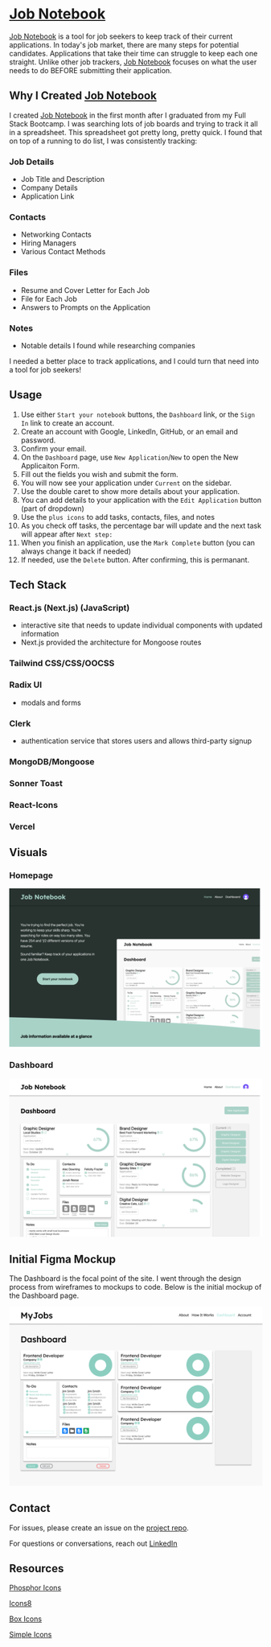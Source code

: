 # [Job Notebook](https://jobnotebook.vercel.app)

[Job Notebook](https://jobnotebook.vercel.app) is a tool for job seekers to keep track of their current applications. In today's job market, there are many steps for potential candidates. Applications that take their time can struggle to keep each one straight. Unlike other job trackers, [Job Notebook](https://jobnotebook.vercel.app) focuses on what the user needs to do BEFORE submitting their application.

## Why I Created [Job Notebook](https://jobnotebook.vercel.app)

I created [Job Notebook](https://jobnotebook.vercel.app) in the first month after I graduated from my Full Stack Bootcamp. I was searching lots of job boards and trying to track it all in a spreadsheet. This spreadsheet got pretty long, pretty quick. I found that on top of a running to do list, I was consistently tracking:

  ### Job Details
  - Job Title and Description
  - Company Details
  - Application Link

  ### Contacts
  - Networking Contacts
  - Hiring Managers
  - Various Contact Methods

  ### Files
  - Resume and Cover Letter for Each Job
  - File for Each Job
  - Answers to Prompts on the Application

  ### Notes
  - Notable details I found while researching companies

I needed a better place to track applications, and I could turn that need into a tool for job seekers!

## Usage
  1. Use either `Start your notebook` buttons, the `Dashboard` link, or the `Sign In` link to create an account.
  2. Create an account with Google, LinkedIn, GitHub, or an email and password.
  3. Confirm your email.
  4. On the `Dashboard` page, use `New Application`/`New` to open the New Applicaiton Form.
  5. Fill out the fields you wish and submit the form.
  6. You will now see your application under `Current` on the sidebar.
  7. Use the double caret to show more details about your application.
  8. You can add details to your application with the `Edit Application` button (part of dropdown)
  9. Use the `plus icons` to add tasks, contacts, files, and notes
  10. As you check off tasks, the percentage bar will update and the next task will appear after `Next step:`
  11. When you finish an application, use the `Mark Complete` button (you can always change it back if needed)
  12. If needed, use the `Delete` button. After confirming, this is permanant.

## Tech Stack

### React.js (Next.js) (JavaScript)
  - interactive site that needs to update individual components with updated information
  - Next.js provided the architecture for Mongoose routes

### Tailwind CSS/CSS/OOCSS

### Radix UI
  - modals and forms

### Clerk 
  - authentication service that stores users and allows third-party signup

### MongoDB/Mongoose

### Sonner Toast

### React-Icons

### Vercel

## Visuals

### Homepage
![Homepage](./public/homepage.png)

### Dashboard
![Dashboard](./public/dashboard.png)

## Initial Figma Mockup

The Dashboard is the focal point of the site. I went through the design process from wireframes to mockups to code. Below is the initial mockup of the Dashboard page.

![Initial Mockup](./public/mockup.png)

## Contact

For issues, please create an issue on the [project repo](https://github.com/a-down/job-notebook-application-tracker/issues).

For questions or conversations, reach out [LinkedIn](https://linkedin.com/in/alec-downing/)

## Resources

[Phosphor Icons](https://phosphoricons.com/)

[Icons8](https://https://icons8.com/)

[Box Icons](https://boxicons.com/)

[Simple Icons](https://simpleicons.org/)